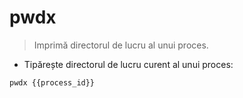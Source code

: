 # pwdx

> Imprimă directorul de lucru al unui proces.

- Tipărește directorul de lucru curent al unui proces:

`pwdx {{process_id}}`
